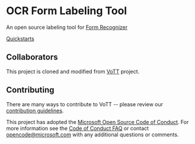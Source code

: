 # OCR Form Labeling Tool

An open source labeling tool for [Form Recognizer](https://docs.microsoft.com/en-us/azure/cognitive-services/form-recognizer/)

[Quickstarts](https://docs.microsoft.com/en-us/azure/cognitive-services/form-recognizer/quickstarts/label-tool)

## Collaborators

This project is cloned and modified from [VoTT](https://github.com/microsoft/VoTT) project.

## Contributing

There are many ways to contribute to VoTT -- please review our [contribution guidelines](CONTRIBUTING.md).

This project has adopted the [Microsoft Open Source Code of Conduct](https://opensource.microsoft.com/codeofconduct/). For more information see
the [Code of Conduct FAQ](https://opensource.microsoft.com/codeofconduct/faq/) or contact [opencode@microsoft.com](mailto:opencode@microsoft.com)
with any additional questions or comments.
